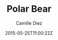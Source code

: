 ---
title: "Polar Bear"
github: https://github.com/diezcami/polar-bear-theme/
demo: https://diezcami.github.io/polar-bear-theme
author: Camille Diez

ssg:
  - Jekyll
cms:
  - No Cms
date: 2015-05-25T11:00:22Z
github_branch: master
stale: true
---